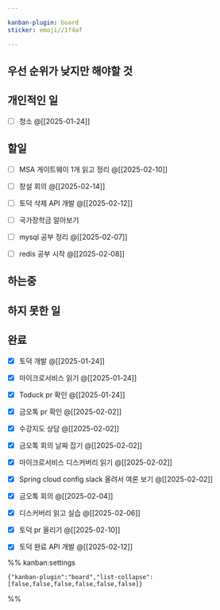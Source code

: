 ```yaml
---

kanban-plugin: board
sticker: emoji//1f4af

---
```


## 우선 순위가 낮지만 해야할 것



## 개인적인 일

- [ ] 청소 @[[2025-01-24]]


## 할일

- [ ] MSA 게이트웨이 1개 읽고 정리 @[[2025-02-10]]
- [ ] 창설 회의 @[[2025-02-14]]
- [ ] 토덕 삭제 API 개발 @[[2025-02-12]]
- [ ] 국가장학금 알아보기
- [ ] mysql 공부 정리 @[[2025-02-07]]
- [ ] redis 공부 시작 @[[2025-02-08]]


## 하는중



## 하지 못한 일



## 완료

- [x] 토덕 개발 @[[2025-01-24]]
- [x] 마이크로서비스 읽기 @[[2025-01-24]]
- [x] Toduck pr 확인 @[[2025-01-24]]
- [x] 금오톡 pr 확인 @[[2025-02-02]]
- [x] 수강지도 상담 @[[2025-02-02]]
- [x] 금오톡 회의 날짜 잡기 @[[2025-02-02]]
- [x] 마이크로서비스 디스커버리 읽기 @[[2025-02-02]]
- [x] Spring cloud config slack 올려서 여론 보기 @[[2025-02-02]]
- [x] 금오톡 회의 @[[2025-02-04]]
- [x] 디스커버리 읽고 실습 @[[2025-02-06]]
- [x] 토덕 pr 올리기 @[[2025-02-10]]
- [x] 토덕 완료 API 개발 @[[2025-02-12]]




%% kanban:settings
```
{"kanban-plugin":"board","list-collapse":[false,false,false,false,false,false]}
```
%%